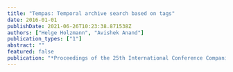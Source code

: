 ```yaml
---
title: "Tempas: Temporal archive search based on tags"
date: 2016-01-01
publishDate: 2021-06-26T10:23:38.871538Z
authors: ["Helge Holzmann", "Avishek Anand"]
publication_types: ["1"]
abstract: ""
featured: false
publication: "*Proceedings of the 25th International Conference Companion on World Wide Web*"
---
```


